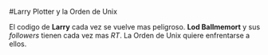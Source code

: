 #Larry Plotter y la Orden de Unix

El codigo de **Larry** cada vez se vuelve mas peligroso.
**Lod Ballmemort** y sus *followers* tienen cada vez mas *RT*.
La Orden de Unix quiere enfrentarse a ellos.
